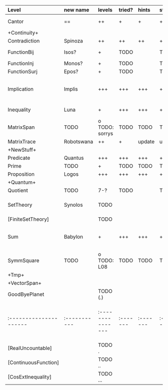 


| Level                | new name   | levels         | tried? | hints  | story  | summary    | picture | optional changes                                                      |
|:---------------------|:-----------|:---------------|:-------|:-------|:-------|:-----------|:--------|:-----------------------------------------------------------------------|
| Cantor               | ==         | ++             | +      | +      | +      |            | +++     | move first problem somewhere else                                     |
| +Continuity+         |            |                |        |        |        |            |         |                                                                       |
| Contradiction        | Spinoza    | ++             | ++     | ++     | ++     |            | +++     | add WLOG tactic?                                                      |
| FunctionBij          | Isos?      | +              | TODO   |        | TODO   |            | TODO    | remove linear_combination                                             |
| FunctionInj          | Monos?     | +              | TODO   |        | TODO   |            | TODO    |                                                                       |
| FunctionSurj         | Epos?      | +              | TODO   |        | TODO   |            | TODO    |                                                                       |
| Implication          | Implis     | +++            | +++    | +++    | ++     | o (update) | +++     | (check trans tactic for implications? -- Jon has added it to level 9) |
| Inequality           | Luna       | +              | +++    | +++    | +++    |            | +++     | add some help for Analysis-level                                      |
| MatrixSpan           | TODO       | o TODO: sorrys | TODO   | TODO   | TODO   |            | TODO    |                                                                       |
| MatrixTrace          | Robotswana | ++             | +      | update | update |            | +++     |                                                                       |
| +NewStuff+           |            |                |        |        |        |            |         |                                                                       |
| Predicate            | Quantus    | +++            | +++    | +++    | +++    | +          | +++     |                                                                       |
| Prime                | TODO       | +              | TODO   | TODO   | TODO   |            | TODO    |                                                                       |
| Proposition          | Logos      | +++            | +++    | +++    | +++    | +          | +++     |                                                                       |
| +Quantum+            |            |                |        |        |        |            |         |                                                                       |
| Quotient             | TODO       | 7-?            | TODO   |        | TODO   |            |         |                                                                       |
| SetTheory            | Synolos    | TODO           |        |        |        |            | ??      | (add intervals?? -- only necessary for analysis)                      |
| [FiniteSetTheory]    |            | TODO           |        |        |        |            | TODO    |                                                                       |
| Sum                  | Babylon    | +              | +++    | +++    | +++    |            | +++     | TODO: add sum over zeroes, adding over singleton                      |
| SymmSquare           | TODO       | o TODO: L08    | TODO   | TODO   | TODO   |            | TODO    |                                                                       |
| +Tmp+                |            |                |        |        |        |            |         |                                                                       |
| +VectorSpan+         |            |                |        |        |        |            |         |                                                                       |
| GoodByePlanet        |            | TODO (.)       |        |        |        |            |         |                                                                       |
|:---------------------|:-----------|:---------------|:-------|:-------|:-------|:-----------|:--------|:-----------------------------------------------------------------------|
| [RealUncountable]    |            | TODO .         |        |        |        |            |         |                                                                       |
| [ContinuousFunction] |            | TODO ..        |        |        |        |            |         |                                                                       |
| [CosExtInequality]   |            | TODO ...       |        |        |        |            |         |                                                                       |
